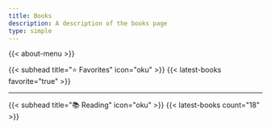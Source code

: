 ```yaml
---
title: Books
description: A description of the books page
type: simple
---
```


{{< about-menu >}}

{{< subhead title="⭐️ Favorites" icon="oku" >}}
{{< latest-books favorite="true" >}}

---

{{< subhead title="📚 Reading" icon="oku" >}}
{{< latest-books count="18" >}}